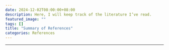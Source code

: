 ```yaml
---
date: 2024-12-02T08:00:00+08:00
description: Here, I will keep track of the literature I’ve read.
featured_image: ""
tags: []
title: "Summary of References"
categories: References
---
```




---
